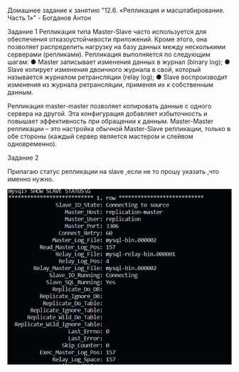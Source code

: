 Домашнее задание к занятию "12.6. «Репликация и масштабирование. Часть 1»" - Богданов Антон

Задание 1
Репликация типа Master-Slave часто используется для
обеспечения отказоустойчивости приложений.
Кроме этого, она позволяет распределить нагрузку на базу
данных между несколькими серверами (репликами).
Репликация выполняется по следующим шагам:
● Master записывает изменения данных в журнал (binary log);
● Slave копирует изменения двоичного журнала в свой, который
называется журналом ретрансляции (relay log);
● Slave воспроизводит изменения из журнала ретрансляции,
применяя их к собственным данным.

Репликация master-master позволяет копировать данные с
одного сервера на другой. Эта конфигурация добавляет
избыточность и повышает эффективность при обращении к
данным.
Master-Master репликации – это настройка обычной Master-Slave
репликации, только в обе стороны (каждый сервер является
мастером и слейвом одновременно).

Задание 2

Прилагаю статус репликации на slave ,если не то прошу указать ,что именно нужно.

![slave](https://github.com/felimonist/12.6/blob/main/img/slave%20configur.JPG)
